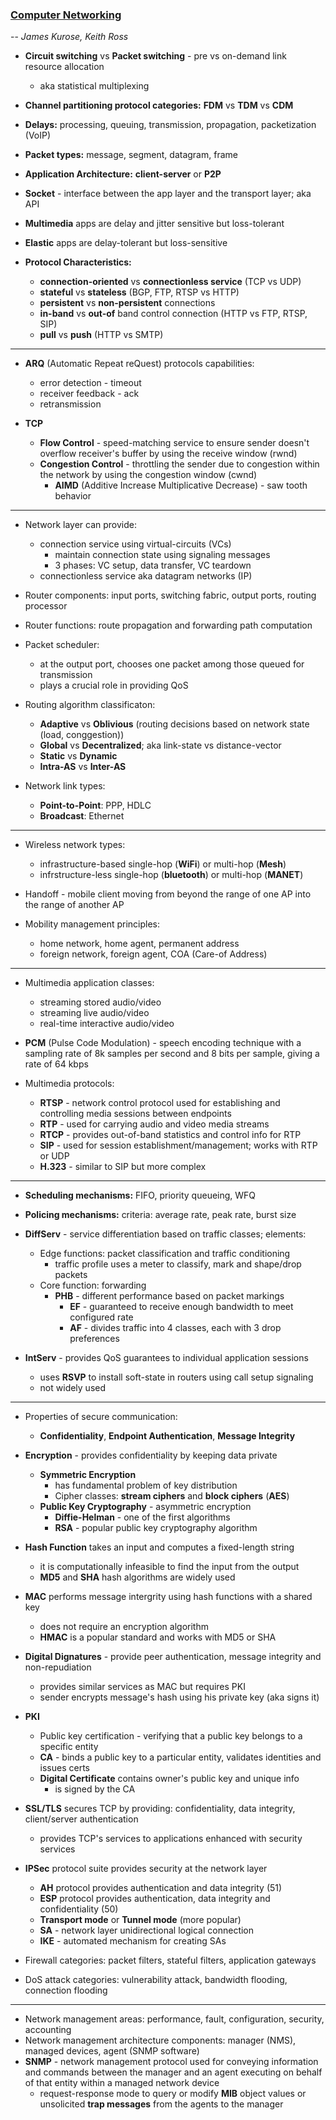 ### [Computer Networking](/computer-networking.md)
-- *James Kurose, Keith Ross*


- **Circuit switching** vs **Packet switching** - pre vs on-demand link resource allocation
   - aka statistical multiplexing
- **Channel partitioning protocol categories:** **FDM** vs **TDM** vs **CDM**
- **Delays:** processing, queuing, transmission, propagation, packetization (VoIP)
- **Packet types:** message, segment, datagram, frame

- **Application Architecture:** **client-server** or **P2P**
- **Socket** - interface between the app layer and the transport layer; aka API
- **Multimedia** apps are delay and jitter sensitive but loss-tolerant
- **Elastic** apps are delay-tolerant but loss-sensitive

- **Protocol Characteristics:**
  - **connection-oriented** vs **connectionless service** (TCP vs UDP)
  - **stateful** vs **stateless** (BGP, FTP, RTSP vs HTTP)
  - **persistent** vs **non-persistent** connections
  - **in-band** vs **out-of** band control connection (HTTP vs FTP, RTSP, SIP)
  - **pull** vs **push** (HTTP vs SMTP)

*****

- **ARQ** (Automatic Repeat reQuest) protocols capabilities:
  - error detection - timeout
  - receiver feedback - ack
  - retransmission

- **TCP**
  - **Flow Control** - speed-matching service to ensure sender doesn't overflow receiver's buffer by using the receive window (rwnd)
  - **Congestion Control** - throttling the sender due to congestion within the network by using the congestion window (cwnd)
    - **AIMD** (Additive Increase Multiplicative Decrease) - saw tooth behavior

*****

- Network layer can provide:
   - connection service using virtual-circuits (VCs)
      - maintain connection state using signaling messages
      - 3 phases: VC setup, data transfer, VC teardown
   - connectionless service aka datagram networks (IP)
   
- Router components: input ports, switching fabric, output ports, routing processor
- Router functions: route propagation and forwarding path computation
- Packet scheduler:
   - at the output port, chooses one packet among those queued for transmission
   - plays a crucial role in providing QoS

- Routing algorithm classificaton:
   - **Adaptive** vs **Oblivious** (routing decisions based on network state (load, conggestion))
   - **Global** vs **Decentralized**; aka link-state vs distance-vector
   - **Static** vs **Dynamic**
   - **Intra-AS** vs **Inter-AS**

- Network link types:
   - **Point-to-Point**: PPP, HDLC
   - **Broadcast**: Ethernet

*****

- Wireless network types:
   - infrastructure-based single-hop (**WiFi**) or multi-hop (**Mesh**)
   - infrstructure-less single-hop (**bluetooth**) or multi-hop (**MANET**)

- Handoff - mobile client moving from beyond the range of one AP into the range of another AP

- Mobility management principles:
   - home network, home agent, permanent address
   - foreign network, foreign agent, COA (Care-of Address)

*****

- Multimedia application classes:
   - streaming stored audio/video
   - streaming live audio/video
   - real-time interactive audio/video

- **PCM** (Pulse Code Modulation) - speech encoding technique with a sampling rate of 8k samples per second and 8 bits per sample, giving a rate of 64 kbps

- Multimedia protocols:
   - **RTSP** - network control protocol used for establishing and controlling media sessions between endpoints
   - **RTP** - used for carrying audio and video media streams
   - **RTCP** - provides out-of-band statistics and control info for RTP
   - **SIP** - used for session establishment/management; works with RTP or UDP
   - **H.323** - similar to SIP but more complex

*****

- **Scheduling mechanisms:** FIFO, priority queueing, WFQ
- **Policing mechanisms:** criteria: average rate, peak rate, burst size

- **DiffServ** - service differentiation based on traffic classes; elements:
   - Edge functions: packet classification and traffic conditioning
      - traffic profile uses a meter to classify, mark and shape/drop packets
   - Core function: forwarding
      - **PHB** - different performance based on packet markings
         - **EF** - guaranteed to receive enough bandwidth to meet configured rate
         - **AF** - divides traffic into 4 classes, each with 3 drop preferences

- **IntServ** - provides QoS guarantees to individual application sessions
   - uses **RSVP** to install soft-state in routers using call setup signaling
   - not widely used

*****

- Properties of secure communication:
   - **Confidentiality**, **Endpoint Authentication**, **Message Integrity**

- **Encryption** - provides confidentiality by keeping data private
   - **Symmetric Encryption**
      - has fundamental problem of key distribution
      - Cipher classes: **stream ciphers** and **block ciphers** (**AES**)
   - **Public Key Cryptography** - asymmetric encryption
      - **Diffie-Helman** - one of the first algorithms
      - **RSA** - popular public key cryptography algorithm
 
- **Hash Function** takes an input and computes a fixed-length string
   - it is computationally infeasible to find the input from the output
   - **MD5** and **SHA** hash algorithms are widely used

- **MAC** performs message intergrity using hash functions with a shared key
   - does not require an encryption algorithm
   - **HMAC** is a popular standard and works with MD5 or SHA

- **Digital Dignatures** - provide peer authentication, message integrity and non-repudiation
   - provides similar services as MAC but requires PKI
   - sender encrypts message's hash using his private key (aka signs it)

- **PKI**
   - Public key certification - verifying that a public key belongs to a specific entity
   - **CA** - binds a public key to a particular entity, validates identities and issues certs
   - **Digital Certificate** contains owner's public key and unique info
      - is signed by the CA

- **SSL/TLS** secures TCP by providing: confidentiality, data integrity, client/server authentication
   - provides TCP's services to applications enhanced with security services

- **IPSec** protocol suite provides security at the network layer
   - **AH** protocol provides authentication and data integrity (51)
   - **ESP** protocol provides authentication, data integrity and confidentiality (50)
   - **Transport mode** or **Tunnel mode** (more popular)
   - **SA** - network layer unidirectional logical connection
   - **IKE** - automated mechanism for creating SAs

- Firewall categories: packet filters, stateful filters, application gateways
- DoS attack categories: vulnerability attack, bandwidth flooding, connection flooding

*****

- Network management areas: performance, fault, configuration, security, accounting
- Network management architecture components: manager (NMS), managed devices, agent (SNMP software)
- **SNMP** - network management protocol used for conveying information and commands between the manager and an agent executing on behalf of that entity within a managed network device
   - request-response mode to query or modify **MIB** object values or unsolicited **trap messages** from the agents to the manager